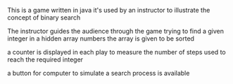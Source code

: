 This is a game written in java
it's used by an instructor to illustrate the concept of binary search

The instructor guides the audience through the game
trying to find a given integer in a hidden array numbers 
the array is given to be sorted 

a counter is displayed in each play to measure the number of steps
used to reach the required integer

a button for computer to simulate a search process is available
